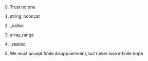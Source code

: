 0. Trust no one

1. string_nconcat

2. _calloc

3. array_range

4. _realloc

5. We must accept finite disappointment, but never lose infinite hope


